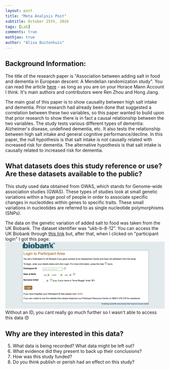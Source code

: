 ```yaml
---
layout: post
title: "Meta Analysis Post"
subtitle: October 25th, 2024
tags: [Lab]
comments: true
mathjax: true
author: "Alisa Buitenhuis"
---
```


## Background Information: 
The title of the research paper is "Association between adding salt in food and dementia in European descent: A Mendelian randomization study". You can read the article [here](https://research-ebsco-com.horacemann.idm.oclc.org/c/qideok/viewer/pdf/od3wz6rtdj) - as long as you are on your Horace Mann Account I think. It's main authors and contributors were Ren Zhou and Hong Jiang. 

The main goal of this paper is to show causality between high salt intake and dementia. Prior research had already been done that suggested a correlation between these two variables, so this paper wanted to build upon that prior research to show there is in fact a causal relationship between the two variables. The study tests various different types of dementia: Alzheimer's disease, undefined dementia, etc. It also tests the relationship between high salt intake and general cognitive performance/decline. In this paper, the null hypothesis is that salt intake is not causally related with increased risk for dementia. The alternative hypothesis is that salt intake is causally related to increased risk for dementia. 

## What datasets does this study reference or use? Are these datasets available to the public?

This study used data obtained  from GWAS, which stands for Genome-wide association studies (GWAS). These types of studies look at small genetic variations within a huge pool of people in order to associate specific changes in nucleotides within genes to specific traits. These small variations in nucleotides are referred to as single nucleotide polymorphisms (SNPs). 

The data on the genetic variation of added salt to food was taken from the UK Biobank. The dataset identifier was “ukb-b-8-12”. You can access the UK Biobank through [this link](https://www.ukbiobank.ac.uk/.) 
but, after that, when I clicked on "participant login" I got this page:
![BioBankLoginScreenshot](/assets/img/BioBankScreenShot.png) 
Without an ID, you cant really go much further so I wasn't able to access this data :disappointed:





## Why are they interested in this data?
5. What data is being recorded? What data might be left out?
6. What evidence did they present to back up their conclusions?
7. How was this study funded?
8. Do you think publish or perish had an effect on this study?
